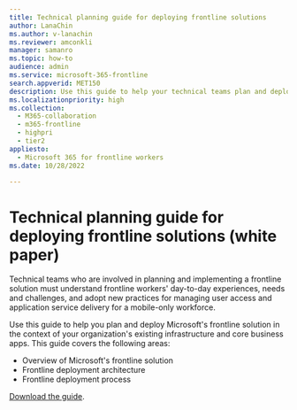 ```yaml
---
title: Technical planning guide for deploying frontline solutions
author: LanaChin
ms.author: v-lanachin
ms.reviewer: amconkli
manager: samanro
ms.topic: how-to
audience: admin
ms.service: microsoft-365-frontline
search.appverid: MET150
description: Use this guide to help your technical teams plan and deploy Microsoft’s frontline solution in the context of your organization’s existing deployment infrastructure and core business apps.
ms.localizationpriority: high
ms.collection: 
  - M365-collaboration
  - m365-frontline
  - highpri
  - tier2
appliesto: 
  - Microsoft 365 for frontline workers
ms.date: 10/28/2022

---
```


# Technical planning guide for deploying frontline solutions (white paper)

Technical teams who are involved in planning and implementing a frontline solution must understand frontline workers' day-to-day experiences, needs and challenges, and adopt new practices for managing user access and application service delivery for a mobile-only workforce.

Use this guide to help you plan and deploy Microsoft's frontline solution in the context of your organization's existing infrastructure and core business apps. This guide covers the following areas:

- Overview of Microsoft's frontline solution
- Frontline deployment architecture
- Frontline deployment process

[Download the guide](https://go.microsoft.com/fwlink/?linkid=2211637).